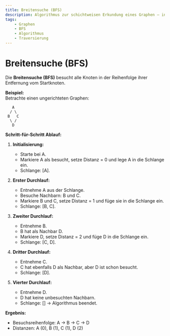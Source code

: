 ```yaml
---
title: Breitensuche (BFS)  
description: Algorithmus zur schichtweisen Erkundung eines Graphen – inklusive Schritt-für-Schritt Beispiel mit FIFO-Schlange.  
tags:
    - Graphen
    - BFS
    - Algorithmus
    - Traversierung
---
```


# Breitensuche (BFS)

Die **Breitensuche (BFS)** besucht alle Knoten in der Reihenfolge ihrer Entfernung vom Startknoten.

**Beispiel:**  
Betrachte einen ungerichteten Graphen:

```
   A
  / \
 B   C
  \ /
   D
```

**Schritt-für-Schritt Ablauf:**  

1. **Initialisierung:**  
   - Starte bei A.  
   - Markiere A als besucht, setze Distanz = 0 und lege A in die Schlange ein.  
   - Schlange: [A].

2. **Erster Durchlauf:**  
   - Entnehme A aus der Schlange.  
   - Besuche Nachbarn: B und C.  
   - Markiere B und C, setze Distanz = 1 und füge sie in die Schlange ein.  
   - Schlange: [B, C].

3. **Zweiter Durchlauf:**  
   - Entnehme B.  
   - B hat als Nachbar D.  
   - Markiere D, setze Distanz = 2 und füge D in die Schlange ein.  
   - Schlange: [C, D].

4. **Dritter Durchlauf:**  
   - Entnehme C.  
   - C hat ebenfalls D als Nachbar, aber D ist schon besucht.  
   - Schlange: [D].

5. **Vierter Durchlauf:**  
   - Entnehme D.  
   - D hat keine unbesuchten Nachbarn.  
   - Schlange: [] → Algorithmus beendet.

**Ergebnis:**  
- Besuchsreihenfolge: A → B → C → D  
- Distanzen: A (0), B (1), C (1), D (2)

